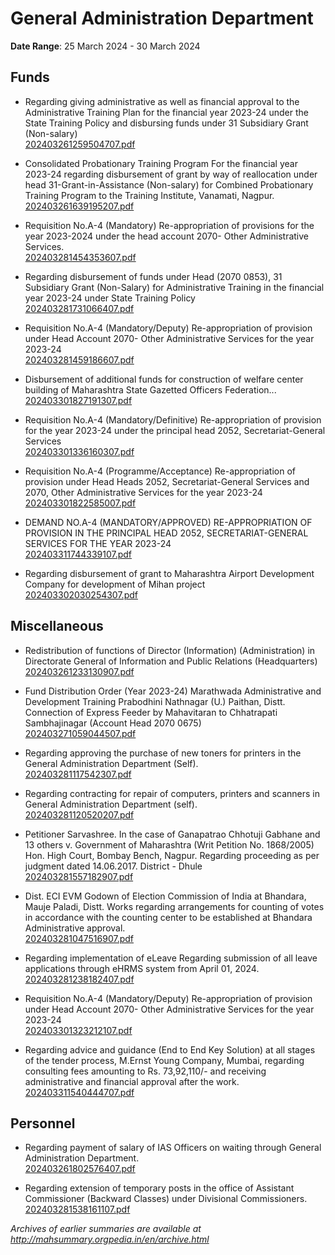 # General Administration Department

**Date Range**: 25 March 2024 - 30 March 2024


## Funds
- Regarding giving administrative as well as financial approval to the Administrative Training Plan for the financial year 2023-24 under the State Training Policy and disbursing funds under 31 Subsidiary Grant (Non-salary)\
  [202403261259504707.pdf](https://gr.maharashtra.gov.in/Site/Upload/Government%20Resolutions/English/202403261259504707.pdf)

- Consolidated Probationary Training Program For the financial year 2023-24 regarding disbursement of grant by way of reallocation under head 31-Grant-in-Assistance (Non-salary) for Combined Probationary Training Program to the Training Institute, Vanamati, Nagpur.\
  [202403261639195207.pdf](https://gr.maharashtra.gov.in/Site/Upload/Government%20Resolutions/English/202403261639195207.pdf)

- Requisition No.A-4 (Mandatory) Re-appropriation of provisions for the year 2023-2024 under the head account 2070- Other Administrative Services.\
  [202403281454353607.pdf](https://gr.maharashtra.gov.in/Site/Upload/Government%20Resolutions/English/202403281454353607.pdf)

- Regarding disbursement of funds under Head (2070 0853), 31 Subsidiary Grant (Non-Salary) for Administrative Training in the financial year 2023-24 under State Training Policy\
  [202403281731066407.pdf](https://gr.maharashtra.gov.in/Site/Upload/Government%20Resolutions/English/202403281731066407.pdf)

- Requisition No.A-4 (Mandatory/Deputy) Re-appropriation of provision under Head Account 2070- Other Administrative Services for the year 2023-24\
  [202403281459186607.pdf](https://gr.maharashtra.gov.in/Site/Upload/Government%20Resolutions/English/202403281459186607.....pdf)

- Disbursement of additional funds for construction of welfare center building of Maharashtra State Gazetted Officers Federation...\
  [202403301827191307.pdf](https://gr.maharashtra.gov.in/Site/Upload/Government%20Resolutions/English/202403301827191307.pdf)

- Requisition No.A-4 (Mandatory/Definitive)    Re-appropriation of provision for the year 2023-24 under the principal head 2052, Secretariat-General Services\
  [202403301336160307.pdf](https://gr.maharashtra.gov.in/Site/Upload/Government%20Resolutions/English/202403301336160307.pdf)

- Requisition No.A-4 (Programme/Acceptance)    Re-appropriation of provision under Head Heads 2052, Secretariat-General Services and 2070, Other Administrative Services for the year 2023-24\
  [202403301822585007.pdf](https://gr.maharashtra.gov.in/Site/Upload/Government%20Resolutions/English/202403301822585007.pdf)

- DEMAND NO.A-4 (MANDATORY/APPROVED) RE-APPROPRIATION OF PROVISION IN THE PRINCIPAL HEAD 2052, SECRETARIAT-GENERAL SERVICES FOR THE YEAR 2023-24\
  [202403311744339107.pdf](https://gr.maharashtra.gov.in/Site/Upload/Government%20Resolutions/English/202403311744339107.pdf)

- Regarding disbursement of grant to Maharashtra Airport Development Company for development of Mihan project\
  [202403302030254307.pdf](https://gr.maharashtra.gov.in/Site/Upload/Government%20Resolutions/English/202403302030254307....pdf)

## Miscellaneous
- Redistribution of functions of Director (Information) (Administration) in Directorate General of Information and Public Relations (Headquarters)\
  [202403261233130907.pdf](https://gr.maharashtra.gov.in/Site/Upload/Government%20Resolutions/English/202403261233130907.pdf)

- Fund Distribution Order (Year 2023-24) Marathwada Administrative and Development Training Prabodhini Nathnagar (U.) Paithan, Distt. Connection of Express Feeder by Mahavitaran to Chhatrapati Sambhajinagar (Account Head 2070 0675)\
  [202403271059044507.pdf](https://gr.maharashtra.gov.in/Site/Upload/Government%20Resolutions/English/202403271059044507.pdf)

- Regarding approving the purchase of new toners for printers in the General Administration Department (Self).\
  [202403281117542307.pdf](https://gr.maharashtra.gov.in/Site/Upload/Government%20Resolutions/English/202403281117542307.pdf)

- Regarding contracting for repair of computers, printers and scanners in General Administration Department (self).\
  [202403281120520207.pdf](https://gr.maharashtra.gov.in/Site/Upload/Government%20Resolutions/English/202403281120520207.pdf)

- Petitioner Sarvashree. In the case of Ganapatrao Chhotuji Gabhane and 13 others v. Government of Maharashtra (Writ Petition No. 1868/2005) Hon. High Court, Bombay Bench, Nagpur. Regarding proceeding as per judgment dated 14.06.2017. District - Dhule\
  [202403281557182907.pdf](https://gr.maharashtra.gov.in/Site/Upload/Government%20Resolutions/English/202403281557182907.pdf)

- Dist. ECI EVM Godown of Election Commission of India at Bhandara, Mauje Paladi, Distt. Works regarding arrangements for counting of votes in accordance with the counting center to be established at Bhandara Administrative approval.\
  [202403281047516907.pdf](https://gr.maharashtra.gov.in/Site/Upload/Government%20Resolutions/English/202403281047516907.pdf)

- Regarding implementation of eLeave Regarding submission of all leave applications through eHRMS system from April 01, 2024.\
  [202403281238182407.pdf](https://gr.maharashtra.gov.in/Site/Upload/Government%20Resolutions/English/202403281238182407.pdf)

- Requisition No.A-4 (Mandatory/Deputy) Re-appropriation of provision under Head Account 2070- Other Administrative Services for the year 2023-24\
  [202403301323212107.pdf](https://gr.maharashtra.gov.in/Site/Upload/Government%20Resolutions/English/202403301323212107.pdf)

- Regarding advice and guidance (End to End Key Solution) at all stages of the tender process, M.Ernst  Young Company, Mumbai, regarding consulting fees amounting to Rs. 73,92,110/- and receiving administrative and financial approval after the work.\
  [202403311540444707.pdf](https://gr.maharashtra.gov.in/Site/Upload/Government%20Resolutions/English/202403311540444707..pdf)

## Personnel
- Regarding payment of salary of IAS Officers on waiting through General Administration Department.\
  [202403261802576407.pdf](https://gr.maharashtra.gov.in/Site/Upload/Government%20Resolutions/English/202403261802576407.pdf)

- Regarding extension of  temporary posts in the office of Assistant Commissioner (Backward Classes) under Divisional Commissioners.\
  [202403281538161107.pdf](https://gr.maharashtra.gov.in/Site/Upload/Government%20Resolutions/English/202403281538161107.pdf)


*Archives of earlier summaries are available at http://mahsummary.orgpedia.in/en/archive.html*